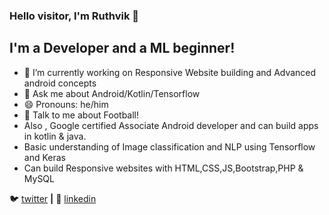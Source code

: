 ### Hello visitor, I'm Ruthvik 👋

## I'm a Developer and a ML beginner!

- 🌱 I’m currently working on Responsive Website building and Advanced android concepts
- 💬 Ask me about Android/Kotlin/Tensorflow
- 😄 Pronouns: he/him
- 💬 Talk to me about Football!
- Also , Google certified Associate Android developer and can build apps in kotlin & java.
- Basic understanding of Image classification and NLP using Tensorflow and Keras
- Can build Responsive websites with HTML,CSS,JS,Bootstrap,PHP & MySQL




🐦 [twitter][twitter] **|** 
👔 [linkedin][linkedin]


[twitter]: https://twitter.com/RuthvikBR2
[linkedin]: https://www.linkedin.com/in/ruthvikbr



